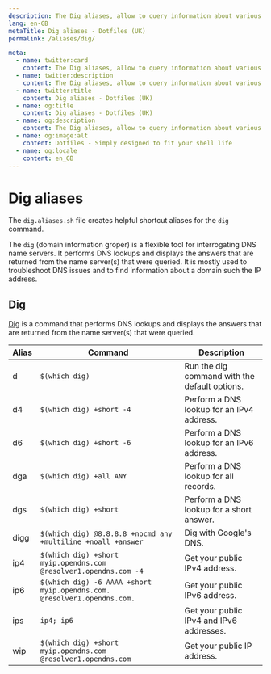 ```yaml
---
description: The Dig aliases, allow to query information about various DNS records, including host addresses, mail exchanges, and name servers.
lang: en-GB
metaTitle: Dig aliases - Dotfiles (UK)
permalink: /aliases/dig/

meta:
  - name: twitter:card
    content: The Dig aliases, allow to query information about various DNS records, including host addresses, mail exchanges, and name servers.
  - name: twitter:description
    content: The Dig aliases, allow to query information about various DNS records, including host addresses, mail exchanges, and name servers.
  - name: twitter:title
    content: Dig aliases - Dotfiles (UK)
  - name: og:title
    content: Dig aliases - Dotfiles (UK)
  - name: og:description
    content: The Dig aliases, allow to query information about various DNS records, including host addresses, mail exchanges, and name servers.
  - name: og:image:alt
    content: Dotfiles - Simply designed to fit your shell life
  - name: og:locale
    content: en_GB
---
```


# Dig aliases

The `dig.aliases.sh` file creates helpful shortcut aliases for the `dig`
command.

The `dig` (domain information groper) is a flexible tool for interrogating DNS
name servers. It performs DNS lookups and displays the answers that are returned
from the name server(s) that were queried. It is mostly used to troubleshoot DNS
issues and to find information about a domain such the IP address.

## Dig

[Dig](https://en.wikipedia.org/wiki/Dig_(command)) is a command that performs
DNS lookups and displays the answers that are returned from the name server(s)
that were queried.

| Alias | Command | Description |
| ----- | ----- | ----- |
| d | `$(which dig)` | Run the dig command with the default options. |
| d4 | `$(which dig) +short -4` | Perform a DNS lookup for an IPv4 address. |
| d6 | `$(which dig) +short -6` | Perform a DNS lookup for an IPv6 address. |
| dga | `$(which dig) +all ANY` | Perform a DNS lookup for all records. |
| dgs | `$(which dig) +short` | Perform a DNS lookup for a short answer. |
| digg | `$(which dig) @8.8.8.8 +nocmd any +multiline +noall +answer` | Dig with Google's DNS. |
| ip4 | `$(which dig) +short myip.opendns.com @resolver1.opendns.com -4` | Get your public IPv4 address. |
| ip6 | `$(which dig) -6 AAAA +short myip.opendns.com. @resolver1.opendns.com.` | Get your public IPv6 address. |
| ips | `ip4; ip6` | Get your public IPv4 and IPv6 addresses. |
| wip | `$(which dig) +short myip.opendns.com @resolver1.opendns.com` | Get your public IP address. |
